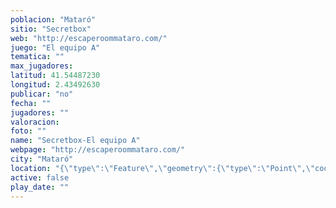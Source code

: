 ```yaml
---
poblacion: "Mataró"
sitio: "Secretbox"
web: "http://escaperoommataro.com/"
juego: "El equipo A"
tematica: ""
max_jugadores: 
latitud: 41.54487230
longitud: 2.43492630
publicar: "no"
fecha: ""
jugadores: ""
valoracion: 
foto: ""
name: "Secretbox-El equipo A"
webpage: "http://escaperoommataro.com/"
city: "Mataró"
location: "{\"type\":\"Feature\",\"geometry\":{\"type\":\"Point\",\"coordinates\":[\"41,54487230\",\"2,43492630\"]}}"
active: false
play_date: ""
---
```

